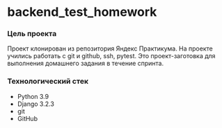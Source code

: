 # backend_test_homework

### Цель проекта

Проект клонирован из репозитория Яндекс Практикума. На проекте учились работать с git и github, ssh, pytest.
Это проект-заготовка для выполнения домашнего задания в течение спринта.

### Технологический стек

- Python 3.9
- Django 3.2.3
- git
- GitHub

